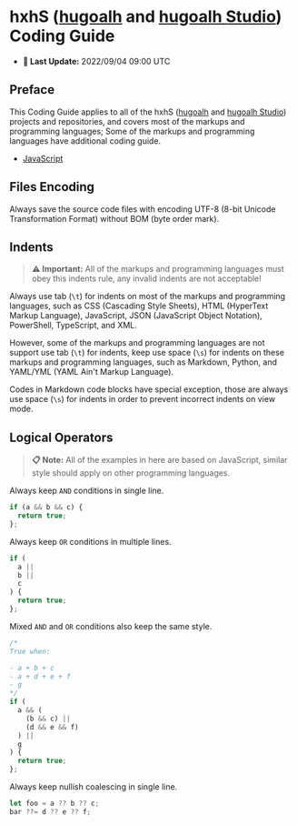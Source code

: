 [hugoalh]: https://github.com/hugoalh
[hugoalh Studio]: https://github.com/hugoalh-studio

# hxhS ([hugoalh][hugoalh] and [hugoalh Studio][hugoalh Studio]) Coding Guide

- **📅 Last Update:** 2022/09/04 09:00 UTC

## Preface

This Coding Guide applies to all of the hxhS ([hugoalh][hugoalh] and [hugoalh Studio][hugoalh Studio]) projects and repositories, and covers most of the markups and programming languages; Some of the markups and programming languages have additional coding guide.

- [JavaScript](./javascript.md)

## Files Encoding

Always save the source code files with encoding UTF-8 (8-bit Unicode Transformation Format) without BOM (byte order mark).

## Indents

> **⚠ Important:** All of the markups and programming languages must obey this indents rule, any invalid indents are not acceptable!

Always use tab (`\t`) for indents on most of the markups and programming languages, such as CSS (Cascading Style Sheets), HTML (HyperText Markup Language), JavaScript, JSON (JavaScript Object Notation), PowerShell, TypeScript, and XML.

However, some of the markups and programming languages are not support use tab (`\t`) for indents, keep use space (`\s`) for indents on these markups and programming languages, such as Markdown, Python, and YAML/YML (YAML Ain't Markup Language).

Codes in Markdown code blocks have special exception, those are always use space (`\s`) for indents in order to prevent incorrect indents on view mode.

## Logical Operators

> **📋 Note:** All of the examples in here are based on JavaScript, similar style should apply on other programming languages.

Always keep `AND` conditions in single line.

```js
if (a && b && c) {
  return true;
};
```

Always keep `OR` conditions in multiple lines.

```js
if (
  a ||
  b ||
  c
) {
  return true;
};
```

Mixed `AND` and `OR` conditions also keep the same style.

```js
/*
True when:

- a + b + c
- a + d + e + f
- g
*/
if (
  a && (
    (b && c) ||
    (d && e && f)
  ) ||
  g
) {
  return true;
};
```

Always keep nullish coalescing in single line.

```js
let foo = a ?? b ?? c;
bar ??= d ?? e ?? f;
```
